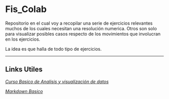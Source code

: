 # Fis_Colab

Repositorio en el cual voy a recopilar una serie de ejercicios relevantes muchos de los cuales necesitan una resolución numerica. 
Otros son solo para visualizar posibles casos respecto de los movimientos que involucran en los ejercicios. 

La idea es que halla de todo tipo de ejercicios.

--------------------------------------------------------------
## Links Utiles

*[Curso Basico de Analisis y visualización de datos](https://github.com/talleresopensource/ciclo-01)*

*[Markdown Basico](https://www.markdownguide.org/basic-syntax/)*
